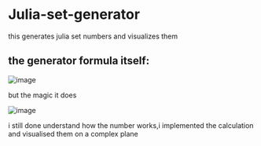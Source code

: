 # Julia-set-generator
this generates julia set numbers and visualizes them

## the generator formula itself:
![image](https://github.com/user-attachments/assets/2d57eefd-1cbc-4f00-847a-9d99ceedf80d)

but the magic it does

![image](https://github.com/user-attachments/assets/edb26b74-6e3c-41a4-a95e-093fbe688b5b)

i still done understand how the number works,i implemented the calculation and visualised them on a complex plane
